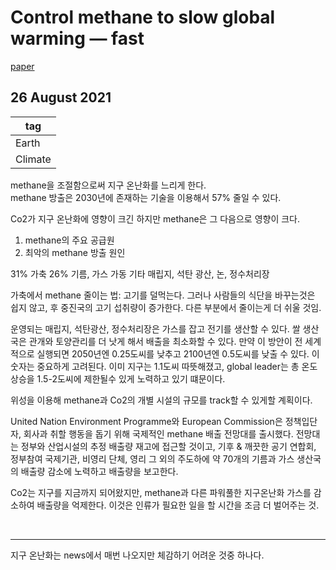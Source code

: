 # Control methane to slow global warming — fast

[paper](https://media.nature.com/original/magazine-assets/d41586-021-02287-y/d41586-021-02287-y.pdf)  

## 26 August 2021

|tag|
|------|
|Earth|
|Climate|


methane을 조절함으로써 지구 온난화를 느리게 한다.  
methane 방출은 2030년에 존재하는 기술을 이용해서 57% 줄일 수 있다.  

Co2가 지구 온난화에 영향이 크긴 하지만 methane은 그 다음으로 영향이 크다.  


1. methane의 주요 공급원 
2. 최악의 methane 방출 원인


31% 가축 
26% 기름, 가스 가동
기타 매립지, 석탄 광산, 논, 정수처리장 

가축에서 methane 줄이는 법: 고기를 덜먹는다. 그러나 사람들의 식단을 바꾸는것은 쉽지 않고, 후 중진국의 고기 섭취량이 증가한다. 다른 부분에서 줄이는게 더 쉬울 것임.  

운영되는 매립지, 석탄광산, 정수처리장은 가스를 잡고 전기를 생산할 수 있다. 쌀 생산국은 관개와 토양관리를 더 낫게 해서 배출을 최소화할 수 있다. 만약 이 방안이 전 세계적으로 실행되면 2050년엔 0.25도씨를 낮추고 2100년엔 0.5도씨를 낮출 수 있다. 이 숫자는 중요하게 고려된다. 이미 지구는 1.1도씨 따뜻해졌고, global leader는 총 온도상승을 1.5-2도씨에 제한될수 있게 노력하고 있기 떄문이다.    

위성을 이용해 methane과 Co2의 개별 시설의 규모를 track할 수 있게할 계획이다.  

United Nation Environment Programme와 European Commission은 정책입단자, 회사과 취할 행동을 돕기 위해 국제적인 methane 배출 전망대를 출시했다. 
전망대는 정부와 산업시설의 추정 배출량 재고에 접근할 것이고, 기후 & 깨끗한 공기 연합회, 정부참여 국제기관, 비영리 단체, 영리 그 외의 주도하에 약 70개의 기름과 가스 생산국의 배출량 감소에 노력하고 배출량을 보고한다.  

Co2는 지구를 지금까지 되어왔지만, methane과 다른 파워풀한 지구온난화 가스를 감소하여 배출량을 억제한다. 이것은 인류가 필요한 일을 할 시간을 조금 더 벌어주는 것.  


<br>

*****

지구 온난화는 news에서 매번 나오지만 체감하기 어려운 것중 하나다. 